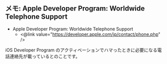## メモ: Apple Developer Program: Worldwide Telephone Support


* Apple Developer Program: Worldwide Telephone Support
  * <@link value="https://developer.apple.com/jp/contact/phone.php" />

iOS Developer Program のアクティベーションでハマったときに必要になる電話連絡先が載っているとのことです。

